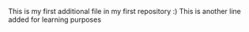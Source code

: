 This is my first additional file in my first repository :)
This is another line added for learning purposes
